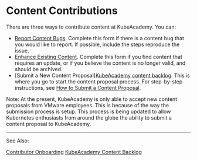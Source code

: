 # Content Contributions

There are three ways to contribute content at KubeAcademy. You can:

- [Report Content Bugs](https://github.com/kube-academy/onboarding/blob/main/templates/defect.md). Complete this form if there is a content bug that you would like to report. If possible, include the steps reproduce the issue.
- [Enhance Existing Content](https://github.com/kube-academy/onboarding/blob/main/templates/update-course.md). Complete this form if you find content that requires an update, or if you believe the content is no longer valid, and should be archived.
- [Submit a New Content Proposal][KubeAcademy content backlog](https://github.com/kube-academy/backlog/issues). This is where you go to start the content proposal process. For step-by-step instructions, see [How to Submit a Content Proposal](contributors-guide/how-to-submit-a-content-proposal.md).

Note: At the present, KubeAcademy is only able to accept new content proposals from VMware employees. This is because of the way the submission process is setup. This process is being updated to allow Kubernetes enthusiasts from around the globe the ability to submit a content proposal to KubeAcademy. 

----
See Also:

[Contributor Onboarding](contributors-guide/contributor-onboarding)
[KubeAcademy Content Backlog](contributors-guide/contributors-backlog)


